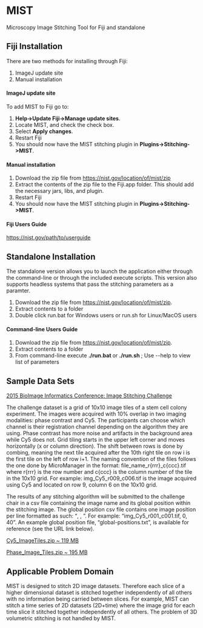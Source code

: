 # MIST
Microscopy Image Stitching Tool for Fiji and standalone

## Fiji Installation

There are two methods for installing through Fiji: 

1. ImageJ update site
2. Manual installation

#### ImageJ update site

To add MIST to Fiji go to: 

1. **Help->Update Fiji->Manage update sites**. 
2. Locate MIST, and check the check box. 
3. Select **Apply changes**. 
4. Restart Fiji
5. You should now have the MIST stitching plugin in **Plugins->Stitching->MIST**.

#### Manual installation

1. Download the zip file from https://nist.gov/location/of/mist/zip 
2. Extract the contents of the zip file to the Fiji.app folder. This should add the necessary jars, libs, and plugin. 
3. Restart Fiji
4. You should now have the MIST stitching plugin in **Plugins->Stitching->MIST**.

#### Fiji Users Guide

https://nist.gov/path/to/userguide

##  Standalone Installation

The standalone version allows you to launch the application either through the command-line or through the included execute scripts. This version also supports headless systems that pass the stitching parameters as a paramter.

1. Download the zip file from https://nist.gov/location/of/mist/zip.
2. Extract contents to a folder
3. Double click run.bat for Windows users or run.sh for Linux/MacOS users

#### Command-line Users Guide

1. Download the zip file from https://nist.gov/location/of/mist/zip.
2. Extract contents to a folder
3. From command-line execute **./run.bat <params>** or **./run.sh <params>** ; Use --help to view list of parameters

## Sample Data Sets

[2015 BioImage Informatics Conference: Image Stitching Challenge](https://isg.nist.gov/BII_2015/webPages/pages/stitching/Stitching.html)

The challenge dataset is a grid of 10x10 image tiles of a stem cell colony experiment. The images were acquired with 10% overlap in two imaging modalities: phase contrast and Cy5. The participants can choose which channel is their registration channel depending on the algorithm they are using. Phase contrast has more noise and artifacts in the background area while Cy5 does not. Grid tiling starts in the upper left corner and moves horizontally (x or column direction). The shift between rows is done by combing, meaning the next tile acquired after the 10th right tile on row i is the first tile on the left of row i+1. The naming convention of the files follows the one done by MicroManager in the format: file_name_r{rrr}_c{ccc}.tif where r{rrr} is the row number and c{ccc} is the column number of the tile in the 10x10 grid. For example: img_Cy5_r009_c006.tif is the image acquired using Cy5 and located on row 9, column 6 on the 10x10 grid.

The results of any stitching algorithm will be submitted to the challenge chair in a csv file containing the image name and its global position within the stitching image. The global position csv file contains one image position per line formatted as such: “<image name>, <x coordinate>, <y coordinate>”. For example: “img_Cy5_r001_c001.tif, 0, 40”. An example global position file, “global-positions.txt”, is available for reference (see the URL link below).

[Cy5_ImageTiles.zip ~ 119 MB](https://isg.nist.gov/BII_2015/Stitching/Cy5_Image_Tiles.zip)

[Phase_Image_Tiles.zip ~ 195 MB](https://isg.nist.gov/BII_2015/Stitching/Phase_Image_Tiles.zip)

## Applicable Problem Domain

MIST is designed to stitch 2D image datasets. Therefore each slice of a higher dimensional dataset is stitched together independently of all others with no information being carried between slices. For example, MIST can stitch a time series of 2D datasets (2D+time) where the image grid for each time slice it stitched together independently of all others. The problem of 3D volumetric stitching is not handled by MIST. 
